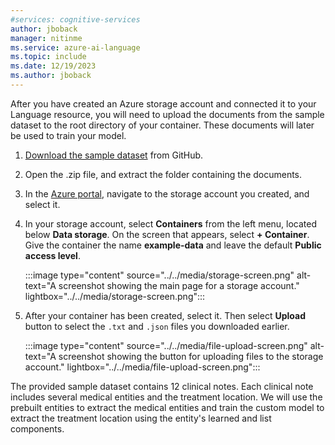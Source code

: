 ```yaml
---
#services: cognitive-services
author: jboback
manager: nitinme
ms.service: azure-ai-language
ms.topic: include
ms.date: 12/19/2023
ms.author: jboback
---
```


After you have created an Azure storage account and connected it to your Language resource, you will need to upload the documents from the sample dataset to the root directory of your container. These documents will later be used to train your model.


1. [Download the sample dataset](https://aka.ms/custom-ta4h-quickstart-samples) from GitHub. 

2. Open the .zip file, and extract the folder containing the documents. 

2. In the [Azure portal](https://portal.azure.com), navigate to the storage account you created, and select it.

3. In your storage account, select **Containers** from the left menu, located below **Data storage**. On the screen that appears, select **+ Container**. Give the container the name **example-data** and leave the default **Public access level**.

    :::image type="content" source="../../media/storage-screen.png" alt-text="A screenshot showing the main page for a storage account." lightbox="../../media/storage-screen.png":::

4. After your container has been created, select it. Then select **Upload** button to select the `.txt` and `.json` files you downloaded earlier. 

    :::image type="content" source="../../media/file-upload-screen.png" alt-text="A screenshot showing the button for uploading files to the storage account." lightbox="../../media/file-upload-screen.png":::


The provided sample dataset contains 12 clinical notes. Each clinical note includes several medical entities and the treatment location. We will use the prebuilt entities to extract the medical entities and train the custom model to extract the treatment location using the entity's learned and list components.
